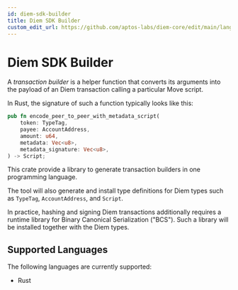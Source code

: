 ```yaml
---
id: diem-sdk-builder
title: Diem SDK Builder
custom_edit_url: https://github.com/aptos-labs/diem-core/edit/main/language/diem-sdk-builder/README.md
---
```


# Diem SDK Builder

A *transaction builder* is a helper function that converts its arguments into the payload of an Diem transaction calling a particular Move script.

In Rust, the signature of such a function typically looks like this:
```rust
pub fn encode_peer_to_peer_with_metadata_script(
    token: TypeTag,
    payee: AccountAddress,
    amount: u64,
    metadata: Vec<u8>,
    metadata_signature: Vec<u8>,
) -> Script;
```

This crate provide a library to generate transaction builders in one programming language.

The tool will also generate and install type definitions for Diem types such as `TypeTag`, `AccountAddress`, and `Script`.

In practice, hashing and signing Diem transactions additionally requires a runtime library for Binary Canonical Serialization ("BCS").
Such a library will be installed together with the Diem types.


## Supported Languages

The following languages are currently supported:
* Rust
